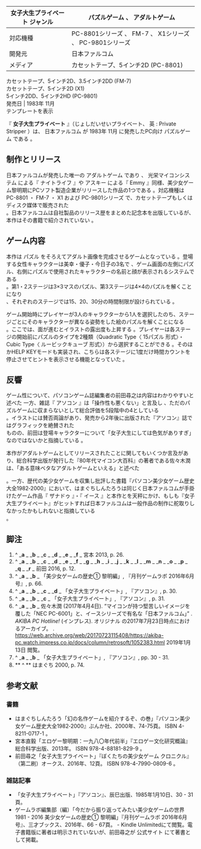 女子大生プライベート  ジャンル  |  パズルゲーム  、  アダルトゲーム       
---|---  
対応機種  |  PC-8801シリーズ  、  FM-7  、  X1シリーズ  、  PC-9801シリーズ     
開発元  |  日本ファルコム       
メディア  |  カセットテープ、5インチ2D (PC-8801)      
カセットテープ、5インチ2D、3.5インチ2DD (FM-7)    
カセットテープ、5インチ2D (X1)    
5インチ2DD、5インチ2HD (PC-9801)    
発売日  |  1983年  11月       
テンプレートを表示  
  
『 **女子大生プライベート** 』（じょしだいせいプライベート、  英  :  Private Stripper    ）は、  日本ファルコム
が  1983年  11月  に発売したPC向け  パズルゲーム  である      。

##  制作とリリース



日本ファルコムが発売した唯一の  アダルトゲーム  であり        、  光栄マイコンシステム  による『  ナイトライフ  』や
アスキー  による『  Emmy  』同様、美少女ゲーム黎明期にPCソフト製造企業がリリースした作品の1つである    。対応機種は  PC-8801
・  FM-7  ・  X1  および  PC-9801シリーズ  で、カセットテープもしくはディスク媒体で販売された  
。日本ファルコムは自社製品のリリース歴をまとめた記念本を出版しているが、本作はその書籍で紹介されていない    。

##  ゲーム内容



本作は  パズル  をそろえてアダルト画像を完成させるゲームとなっている      。登場する女性キャラクターは美幸・優子・今日子の3名で
    、ゲーム画面の左側にパズル、右側にパズルで使用されたキャラクターの名前と顔が表示されるシステムである  
。第1・2ステージは3×3マスのパズル、第3ステージは4×4のパズルを解くことになり  
、それぞれのステージでは15、20、30分の時間制限が設けられている    。

ゲーム開始時にプレイヤーが3人のキャラクターから1人を選択したのち、ステージごとにそのキャラクターが異なる姿勢をした絵のパズルを解くことになる  
。ここでは、面が進むとイラストの露出度も上昇する    。プレイヤーは各ステージの開始前にパズルのタイプを2種類（Quadratic Type〈
15パズル  形式〉・Cubic Type〈  ルービックキューブ  形式〉）から選択することができる    。そのほかHELP
KEYモードも実装され、こちらは各ステージに1度だけ時間カウントを停止させてヒントを表示させる機能となっていた    。

##  反響



ゲーム性について、パソコンゲーム誌編集者の前田尋之は内容はわかりやすいと述べた    一方、雑誌『  アソコン  』は「操作性も悪くない」と言及し
  、ただのパズルゲームに収まらないとして総合評価を5段階中の4としている  
。イラストには賛否両論があり、発売から2年後に出版された『アソコン』誌ではグラフィックを絶賛された  
ものの、前田は登場キャラクターについて「女子大生にしては色気がありすぎ」なのではないかと指摘している    。

本作がアダルトゲームとしてリリースされたことに関してもいくつか言及があり、総合科学出版が発行した『80年代マイコン大百科』の著者である佐々木潤は、「ある意味ベタなアダルトゲームといえる」と述べた

。一方、歴代の美少女ゲームを収集し批評した書籍『パソコン美少女ゲーム歴史大全1982‐2000』において、はまぐちしんたろうは同じく日本ファルコムが手掛けたゲーム作品『
ザナドゥ  』・『  イース
』と本作とを天秤にかけ、もしも『女子大生プライベート』がヒットすれば日本ファルコムは一般作品の制作に舵取りしなかったかもしれないと指摘している  
。

##  脚注



  1. ^  _**a** _ _**b** _ _**c** _ _**d** _ _**e** _ _**f** _ 宮本 2013, p. 26. 
  2. ^  _**a** _ _**b** _ _**c** _ _**d** _ _**e** _ _**f** _ _**g** _ _**h** _ _**i** _ _**j** _ _**k** _ _**l** _ _**m** _ _**n** _ _**o** _ _**p** _ _**q** _ _**r** _ 前田 2016, p. 12. 
  3. ^  _**a** _ _**b** _ 「美少女ゲームの歴史① 黎明編」, 『月刊ゲームラボ 2016年6月号』, p. 66. 
  4. ^  _**a** _ _**b** _ _**c** _ _**d** _ 「女子大生プライベート」, 『アソコン』, p. 30. 
  5. ^  _**a** _ _**b** _ _**c** _ 「女子大生プライベート」, 『アソコン』, p. 31. 
  6. ^  _**a** _ _**b** _ 佐々木潤 (2017年4月4日).  “マイコンが持つ堅苦しいイメージを覆した「NEC PC-6001」と、イースシリーズで有名な「日本ファルコム」”  . _AKIBA PC Hotline!_ (インプレス).  オリジナル  の2017年7月23日時点におけるアーカイブ。  .  https://web.archive.org/web/20170723115408/https://akiba-pc.watch.impress.co.jp/docs/column/retrosoft/1052383.html  2019年1月13日  閲覧。 
  7. ^  _**a** _ _**b** _ 「女子大生プライベート」, 『アソコン』, pp. 30 - 31. 
  8. ** ^  ** はまぐち 2000, p. 74. 

##  参考文献



###  書籍



  * はまぐちしんたろう「幻の名作ゲームを紹介するぞ、の巻」『パソコン美少女ゲーム歴史大全1982‐2000』ぶんか社、2000年、74-75頁。  ISBN  4-8211-0717-1  。 
  * 宮本直毅「エロゲー黎明期：一九八〇年代前半」『エロゲー文化研究概論』総合科学出版、2013年。  ISBN  978-4-88181-829-9  。 
  * 前田尋之「女子大生プライベート」『ぼくたちの美少女ゲーム クロニクル』（第二刷）オークス、2016年、12頁。  ISBN  978-4-7990-0809-6  。 

###  雑誌記事



  * 「女子大生プライベート」『アソコン』、辰巳出版、1985年1月10日、30 - 31頁。 
  * ゲームラボ編集部（編）「今だから振り返ってみたい美少女ゲームの世界 1981 - 2016 美少女ゲームの歴史① 黎明編」『月刊ゲームラボ 2016年6月号』、三才ブックス、2016年、66 - 67頁。  \- Kindle Unlimitedにて閲覧。電子書籍版に著者は明示されていないが、前田尋之が  公式サイト  にて著書として掲載。 

